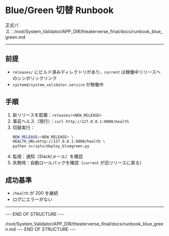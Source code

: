 # Blue/Green 切替 Runbook

正式パス：/root/System_Validator/APP_DIR/theaterverse_final/docs/runbook_blue_green.md

---

## 前提
- `releases/` にビルド済みディレクトリがあり、`current` は稼働中リリースへのシンボリックリンク
- `systemd/system_validator.service` が稼働中

## 手順
1. 新リリースを配置：`releases/<NEW_RELEASE>`
2. 事前ヘルス（現行）：`curl http://127.0.0.1:8000/health`
3. 切替実行：
   ```bash
   NEW_RELEASE=<NEW_RELEASE> \
   HEALTH_URL=http://127.0.0.1:8000/health \
   python scripts/deploy_bluegreen.py
   ```
4. 監視：通知（Slack/メール）を確認
5. 失敗時：自動ロールバックを確認（`current` が旧リリースに戻る）

## 成功基準
- `/health` が 200 を継続
- ログにエラーがない

---

--- END OF STRUCTURE ---
<!-- /root/System_Validator/APP_DIR/theaterverse_final/docs/runbook_blue_green.md -->

/root/System_Validator/APP_DIR/theaterverse_final/docs/runbook_blue_green.md
--- END OF STRUCTURE ---
